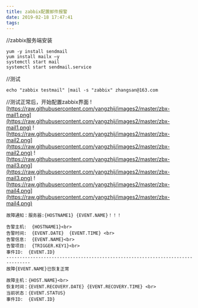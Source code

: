 ```yaml
---
title: zabbix配置邮件报警
date: 2019-02-18 17:47:41
tags:
---
```

//zabbix服务端安装
```
yum -y install sendmail
yum install mailx –y
systemctl start mail
systemctl start sendmail.service
```
//测试
```
echo "zabbix testmail" |mail -s "zabbix" zhangsan@163.com
```

//测试正常后，开始配置zabbix界面
![https://raw.githubusercontent.com/yangzhij/images2/master/zbx-mail1.png](https://raw.githubusercontent.com/yangzhij/images2/master/zbx-mail1.png)
![https://raw.githubusercontent.com/yangzhij/images2/master/zbx-mail2.png](https://raw.githubusercontent.com/yangzhij/images2/master/zbx-mail2.png)
![https://raw.githubusercontent.com/yangzhij/images2/master/zbx-mail3.png](https://raw.githubusercontent.com/yangzhij/images2/master/zbx-mail3.png)
![https://raw.githubusercontent.com/yangzhij/images2/master/zbx-mail4.png](https://raw.githubusercontent.com/yangzhij/images2/master/zbx-mail4.png)
```
故障通知：服务器:{HOSTNAME1} {EVENT.NAME}！！！

告警主机:  {HOSTNAME1}<br>
告警时间:  {EVENT.DATE}  {EVENT.TIME} <br>
告警信息:  {EVENT.NAME}<br>
告警项目:  {TRIGGER.KEY1}<br>
事件ID:  {EVENT.ID}
-------------------------------------------------------------------------------
故障{EVENT.NAME}已恢复正常

故障主机：{HOST.NAME}<br>
恢复时间：{EVENT.RECOVERY.DATE} {EVENT.RECOVERY.TIME} <br>
当前状态：{EVENT.STATUS}
事件ID:  {EVENT.ID}
```
